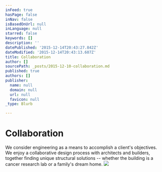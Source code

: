 ```yaml
---
inFeed: true
hasPage: false
inNav: false
isBasedOnUrl: null
inLanguage: null
starred: false
keywords: []
description: ''
datePublished: '2015-12-14T20:43:27.842Z'
dateModified: '2015-12-14T20:43:13.607Z'
title: Collaboration
author: []
sourcePath: _posts/2015-12-10-collaboration.md
published: true
authors: []
publisher:
  name: null
  domain: null
  url: null
  favicon: null
_type: Blurb

---
```

# Collaboration

We consider engineering as a means to accomplish a client's objectives. We enjoy a collaborative design process with architects and builders, together finding unique structural solutions -- whether the building is a cancer research lab or a family's dream home.
![](https://the-grid-user-content.s3-us-west-2.amazonaws.com/3edb513f-c6d0-4bfb-b81a-332afda606d2.jpg)